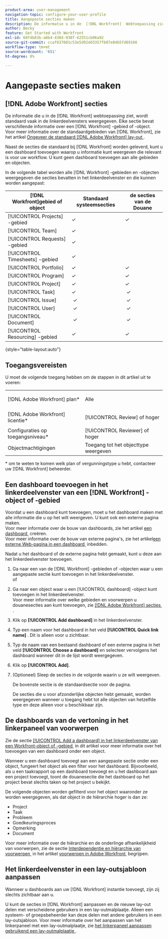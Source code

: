 ```yaml
---
product-area: user-management
navigation-topic: configure-your-user-profile
title: Aangepaste secties maken
description: De informatie u in de  [!DNL Workfront]  Webtoepassing ziet wordt vaak getoond in de secties in het linkerpaneel door gebrek. Elke sectie bevat verschillende informatie over a  [!DNL Workfront]  gebied of voorwerp.
author: Becky
feature: Get Started with Workfront
exl-id: 68f4b83b-a8b4-4304-930f-62551cb06a92
source-git-commit: ccaf637601c53e5d92dd3357fb07e84b5fd69166
workflow-type: tm+mt
source-wordcount: '651'
ht-degree: 0%

---
```


# Aangepaste secties maken

## [!DNL Adobe Workfront] secties

De informatie die u in de [!DNL Workfront] webtoepassing ziet, wordt standaard vaak in de linkerdeelvensters weergegeven. Elke sectie bevat verschillende informatie over een [!DNL Workfront] -gebied of -object.\
Voor meer informatie over de standaardgebieden van [!DNL Workfront], zie het artikel [&#x200B; Ongeveer de standaard  [!DNL Adobe Workfront]  lay-out &#x200B;](../../../administration-and-setup/customize-workfront/use-layout-templates/about-the-default-wf-layout.md).

Naast de secties die standaard bij [!DNL Workfront] worden geleverd, kunt u een dashboard toevoegen waarop u informatie kunt weergeven die relevant is voor uw workflow. U kunt geen dashboard toevoegen aan alle gebieden en objecten.

In de volgende tabel worden alle [!DNL Workfront] -gebieden en -objecten weergegeven die secties bevatten in het linkerdeelvenster en die kunnen worden aangepast:

| **[!DNL Workfront]gebied of object** | **Standaard systeemsecties** | **de secties van de Douane** |
|---|---|---|
| [!UICONTROL Projects] -gebied | ✓ | ✓ |
| [!UICONTROL Team] | ✓ |   |
| [!UICONTROL Requests] -gebied | ✓ |   |
| [!UICONTROL Timesheets] -gebied | ✓ |   |
| [!UICONTROL Portfolio] | ✓ | ✓ |
| [!UICONTROL Program] | ✓ | ✓ |
| [!UICONTROL Project] | ✓ | ✓ |
| [!UICONTROL Task] | ✓ |  ✓ |
| [!UICONTROL Issue] |  ✓ |  ✓ |
| [!UICONTROL User] |  ✓ |  ✓ |
| [!UICONTROL Document] |  ✓ |  ✓ |
| [!UICONTROL Resourcing] -gebied | ✓ | ✓ |

{style="table-layout:auto"}

## Toegangsvereisten

U moet de volgende toegang hebben om de stappen in dit artikel uit te voeren:

<table style="table-layout:auto"> 
 <col> 
 </col> 
 <col> 
 </col> 
 <tbody> 
  <tr> 
   <td role="rowheader">[!DNL Adobe Workfront] plan*</td> 
   <td> <p>Alle</p> </td> 
  </tr> 
  <tr> 
   <td role="rowheader">[!DNL Adobe Workfront] licentie*</td> 
   <td> <p>[!UICONTROL Review] of hoger</p> </td> 
  </tr> 
  <tr> 
   <td role="rowheader">Configuraties op toegangsniveau*</td> 
   <td>[!UICONTROL Reviewer] of hoger</td> 
  </tr> 
  <tr> 
   <td role="rowheader">Objectmachtigingen</td> 
   <td>Toegang tot het objecttype weergeven</td> 
  </tr> 
 </tbody> 
</table>

&#42; om te weten te komen welk plan of vergunningstype u hebt, contacteer uw [!DNL Workfront] beheerder.

## Een dashboard toevoegen in het linkerdeelvenster van een [!DNL Workfront] -object of -gebied

Voordat u een dashboard kunt toevoegen, moet u het dashboard maken met alle informatie die u op het wilt weergeven. U kunt ook een externe pagina maken.\
Voor meer informatie over de bouw van dashboards, zie het artikel [&#x200B; een dashboard &#x200B;](../../../reports-and-dashboards/dashboards/creating-and-managing-dashboards/create-dashboard.md) creëren.\
Voor meer informatie over de bouw van externe pagina&#39;s, zie het artikel [&#x200B; een externe Web-pagina in een dashboard &#x200B;](../../../reports-and-dashboards/dashboards/creating-and-managing-dashboards/embed-external-web-page-dashboard.md) inbedden.

Nadat u het dashboard of de externe pagina hebt gemaakt, kunt u deze aan het linkerdeelvenster toevoegen.

1. Ga naar een van de [!DNL Workfront] -gebieden of -objecten waar u een aangepaste sectie kunt toevoegen in het linkerdeelvenster.\
   of
1. Ga naar een object waar u een [!UICONTROL dashboard] -object kunt toevoegen in het linkerdeelvenster.\
   Voor meer informatie over welke gebieden en voorwerpen u douanesecties aan kunt toevoegen, zie [[!DNL Adobe Workfront]  secties &#x200B;](#adobe-workfront-sections).
1. Klik op **[!UICONTROL Add dashboard]** in het linkerdeelvenster.
1. Typ een naam voor het dashboard in het veld **[!UICONTROL Quick link name]** . Dit is alleen voor u zichtbaar.
1. Typ de naam van een bestaand dashboard of een externe pagina in het veld **[!UICONTROL Choose a dashboard]** en selecteer vervolgens het dashboard wanneer dit in de lijst wordt weergegeven.
1. Klik op **[!UICONTROL Add]**.
1. (Optioneel) Sleep de secties in de volgorde waarin u ze wilt weergeven.

   De bovenste sectie is de standaardsectie voor de pagina.

   De secties die u voor afzonderlijke objecten hebt gemaakt, worden weergegeven wanneer u toegang hebt tot alle objecten van hetzelfde type en deze alleen voor u beschikbaar zijn.

## De dashboards van de vertoning in het linkerpaneel van voorwerpen

Zie de sectie [[!UICONTROL Add a dashboard] in het linkerdeelvenster van een Workfront-object of -gebied &#x200B;](#add-a-dashboard-in-the-left-panel-of-a-workfront-object-or-area) in dit artikel voor meer informatie over het toevoegen van een dashboard onder een object.

Wanneer u een dashboard toevoegt aan een aangepaste sectie onder een object, fungeert het object als een filter voor het dashboard. Bijvoorbeeld, als u een taakrapport op een dashboard toevoegt en u het dashboard aan een project toevoegt, toont de douanesectie die het dashboard op het project bevat slechts taken op het project u bekijkt.

De volgende objecten worden gefilterd voor het object waaronder ze worden weergegeven, als dat object in de hiërarchie hoger is dan ze:

* Project
* Taak
* Probleem
* Goedkeuringsproces
* Opmerking
* Document

Voor meer informatie over de hiërarchie en de onderlinge afhankelijkheid van voorwerpen, zie de sectie [&#x200B; Interdependentie en hiërarchie van voorwerpen &#x200B;](../../../workfront-basics/navigate-workfront/workfront-navigation/understand-objects.md#understanding-interdependency-and-hierarchy-of-objects) in het artikel [&#x200B; voorwerpen in Adobe Workfront &#x200B;](../../../workfront-basics/navigate-workfront/workfront-navigation/understand-objects.md) begrijpen.

## Het linkerdeelvenster in een lay-outsjabloon aanpassen

Wanneer u dashboards aan uw [!DNL Workfront] instantie toevoegt, zijn zij slechts zichtbaar aan u.

U kunt de secties in [!DNL Workfront] aanpassen en de nieuwe lay-out delen met verscheidene gebruikers in een lay-outmalplaatje. Alleen een systeem- of groepsbeheerder kan deze delen met andere gebruikers in een lay-outsjabloon. Voor meer informatie over het aanpassen van het linkerpaneel met een lay-outmalplaatje, zie [&#x200B; het linkerpaneel aanpassen gebruikend een lay-outmalplaatje &#x200B;](/help/quicksilver/administration-and-setup/customize-workfront/use-layout-templates/customize-left-panel.md).
